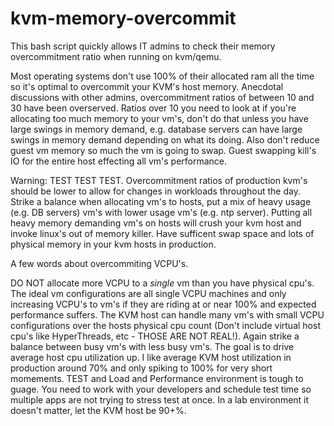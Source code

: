 # kvm-memory-overcommit
This bash script quickly allows IT admins to check their memory overcommitment ratio when running on kvm/qemu.   

Most operating systems don't use 100% of their allocated ram all the time so it's optimal to overcommit your KVM's host memory.   Anecdotal discussions with other admins, overcommitment ratios of between 10 and 30 have been overserved.  Ratios over 10 you need to look at if you're allocating too much memory to your vm's, don't do that unless you have large swings in memory demand, e.g. database servers can have large swings in memory demand depending on what its doing.  Also don't reduce guest vm memory so much the vm is going to swap.  Guest swapping kill's IO for the entire host effecting all vm's performance.

Warning: TEST TEST TEST.  Overcommitment ratios of production kvm's should be lower to allow for changes in workloads throughout the day.  Strike a balance when allocating vm's to hosts, put a mix of heavy usage (e.g. DB servers) vm's with lower usage vm's (e.g. ntp server).   Putting all heavy memory demanding vm's on hosts will crush your kvm host and invoke linux's out of memory killer.  Have sufficent swap space and lots of physical memory in your kvm hosts in production.

A few words about overcommiting VCPU's.

DO NOT allocate more VCPU to a _single_ vm than you have physical cpu's.  The ideal vm configurations are all single VCPU machines and only increasing VCPU's to vm's if they are riding at or near 100% and expected performance suffers.  The KVM host can handle many vm's with small VCPU configurations over the hosts physical cpu count (Don't include virtual host cpu's like HyperThreads, etc - THOSE ARE NOT REAL!).  Again strike a balance between busy vm's with less busy vm's.  The goal is to drive average host cpu utilization up.  I like average KVM host utilization in production around 70% and only spiking to 100% for very short momements.  TEST and Load and Performance environment is tough to guage.  You need to work with your developers and schedule test time so multiple apps are not trying to stress test at once.   In a lab environment it doesn't matter, let the KVM host be 90+%.    
